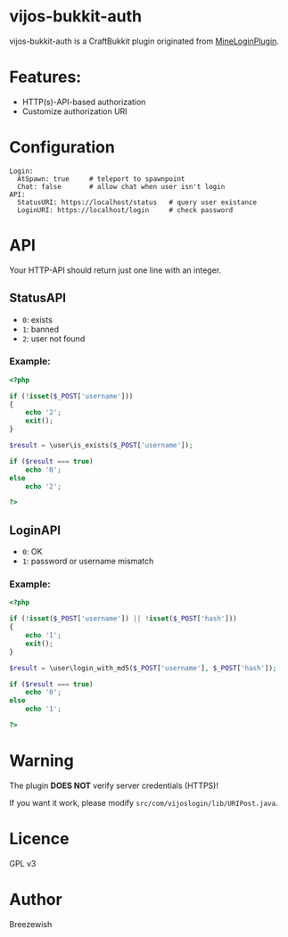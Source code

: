 vijos-bukkit-auth
=================

vijos-bukkit-auth is a CraftBukkit plugin originated from [MineLoginPlugin](https://gitcafe.com/MineLogin/MineLoginPlugin).

# Features:

- HTTP(s)-API-based authorization
- Customize authorization URI

# Configuration

```
Login:
  AtSpawn: true		# teleport to spawnpoint
  Chat: false		# allow chat when user isn't login
API:
  StatusURI: https://localhost/status	# query user existance
  LoginURI: https://localhost/login		# check password
```

# API

Your HTTP-API should return just one line with an integer.

## StatusAPI

- `0`: exists
- `1`: banned
- `2`: user not found

### Example:

```php
<?php

if (!isset($_POST['username']))
{
    echo '2';
    exit();
}

$result = \user\is_exists($_POST['username']);

if ($result === true)
    echo '0';
else
    echo '2';

?>
```

## LoginAPI

- `0`: OK
- `1`: password or username mismatch

### Example:

```php
<?php

if (!isset($_POST['username']) || !isset($_POST['hash']))
{
    echo '1';
	exit();
}

$result = \user\login_with_md5($_POST['username'], $_POST['hash']);

if ($result === true)
	echo '0';
else
	echo '1';

?>
```

# Warning

The plugin **DOES NOT** verify server credentials (HTTPS)!

If you want it work, please modify `src/com/vijoslogin/lib/URIPost.java`.

# Licence

GPL v3

# Author

Breezewish
